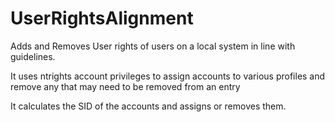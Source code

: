 # UserRightsAlignment
Adds and Removes User rights of users on a local system in line with guidelines.

It uses ntrights account privileges to assign accounts to various profiles and remove any that may need to be removed from an entry

It calculates the SID of the accounts and assigns or removes them.
